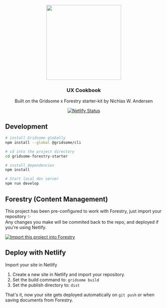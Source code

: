 <p align="center">
  <img src="https://file-xidfrcjkaq.now.sh/" height="240">
  <h3 align="center">UX Cookbook</h3>
  <p align="center">Built on the Gridsome x Forestry starter-kit by Nichlas W. Andersen<p>
</p>

<p align="center">
  <a href="https://app.netlify.com/sites/gridsome-forestry/deploys"><img src="https://api.netlify.com/api/v1/badges/21965bf1-8f46-4201-afe9-98896cba865e/deploy-status" alt="Netlify Status"></a>
</p>

## Development

```bash
# install Gridsome globally
npm install --global @gridsome/cli

# cd into the project directory
cd gridsome-forestry-starter

# install dependencies
npm install

# Start local dev server
npm run develop
```

## Forestry (Content Management)

This project has been pre-configured to work with Forestry, just import your repository ✨  
Any changes you make will be commited back to the repo, and deployed if you're using Netlify.

<p>
  <a href="https://app.forestry.io/quick-start?repo=itsnwa/gridsome-forestry-starter&amp;provider=github&amp;engine=vuepress" rel="nofollow"><img src="https://camo.githubusercontent.com/2455e97e4e989374a355fb0bea7ad364f2561c92/68747470733a2f2f6173736574732e666f7265737472792e696f2f696d706f72742d746f2d666f7265737472794b2e737667" alt="Import this project into Forestry" data-canonical-src="https://assets.forestry.io/import-to-forestryK.svg" style="max-width:100%;"></a>
</p>

## Deploy with Netlify

Import your site in Netlify

1. Create a new site in Netlify and import your repository.
2. Set the build command to: `gridsome build`
3. Set the publish directory to: `dist`

That's it, now your site gets deployed automatically on `git push` or when saving documents from Forestry.

